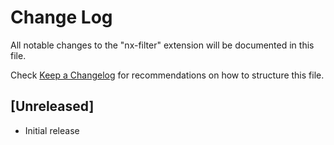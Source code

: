 # Change Log

All notable changes to the "nx-filter" extension will be documented in this file.

Check [Keep a Changelog](http://keepachangelog.com/) for recommendations on how to structure this file.

## [Unreleased]

- Initial release